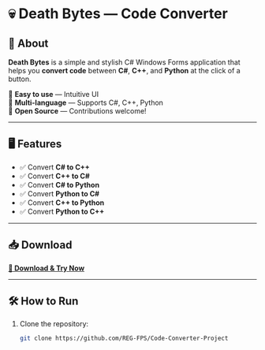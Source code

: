 # 💀 Death Bytes — Code Converter

## 🚀 About

**Death Bytes** is a simple and stylish C# Windows Forms application that helps you **convert code** between **C#**, **C++**, and **Python** at the click of a button.

🔹 **Easy to use** — Intuitive UI  
🔹 **Multi-language** — Supports C#, C++, Python  
🔹 **Open Source** — Contributions welcome!

---

## 🖥️ Features

- ✅ Convert **C# to C++**
- ✅ Convert **C++ to C#**
- ✅ Convert **C# to Python**
- ✅ Convert **Python to C#**
- ✅ Convert **C++ to Python**
- ✅ Convert **Python to C++**

---

## 📥 Download

**[📂 Download & Try Now](https://github.com/REG-FPS/Code-Converter-Project)**

---

## 🛠️ How to Run

1. Clone the repository:
   ```bash
   git clone https://github.com/REG-FPS/Code-Converter-Project
